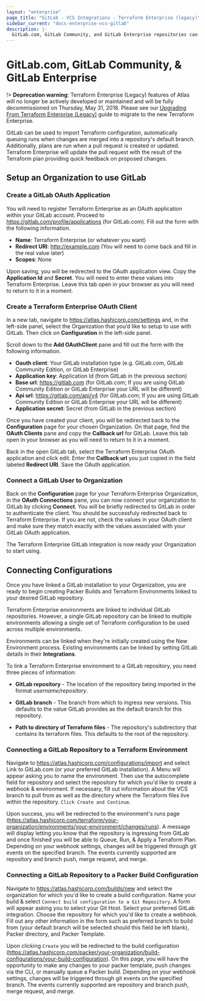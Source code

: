 ```yaml
---
layout: "enterprise"
page_title: "GitLab - VCS Integrations - Terraform Enterprise (legacy)"
sidebar_current: "docs-enterprise-vcs-gitlab"
description: |-
  GitLab.com, GitLab Community, and GitLab Enterprise repositories can be integrated with Terraform Enterprise by using push command.
---
```


# GitLab.com, GitLab Community, & GitLab Enterprise

!> **Deprecation warning**: Terraform Enterprise (Legacy) features of Atlas will no longer be actively developed or maintained and will be fully decommissioned on Thursday, May 31, 2018. Please see our [Upgrading From Terraform Enterprise (Legacy)](https://www.terraform.io/docs/enterprise/upgrade/index.html) guide to migrate to the new Terraform Enterprise.

GitLab can be used to import Terraform configuration, automatically
queuing runs when changes are merged into a repository's default branch.
Additionally, plans are run when a pull request is created or updated. Terraform
Enterprise will update the pull request with the result of the Terraform plan
providing quick feedback on proposed changes.

## Setup an Organization to use GitLab

### Create a GitLab OAuth Application

You will need to register Terraform Enterprise as an OAuth application within your GitLab account. Proceed to https://gitlab.com/profile/applications (for GitLab.com). Fill out the form with the following information.

- **Name**: Terraform Enterprise (or whatever you want)
- **Redirect URI**: http://example.com (You will need to come back and fill in the real value later)
- **Scopes**: None

Upon saving, you will be redirected to the OAuth application view. Copy the **Application Id** and **Secret**. You will need to enter these values into Terraform Enterprise. Leave this tab open in your browser as you will need to return to it in a moment.


### Create a Terraform Enterprise OAuth Client

In a new tab, navigate to https://atlas.hashicorp.com/settings and, in the left-side panel, select the Organization that you’d like to setup to use with GitLab. Then click on **Configuration** in the left-side panel.

Scroll down to the **Add OAuthClient** pane and fill out the form with the following information.

- **Oauth client**: Your GitLab installation type (e.g. GitLab.com, GitLab Community Edition, or GitLab Enterprise)
- **Application key**: Application Id (from GitLab in the previous section)
- **Base url**: https://gitlab.com (for GitLab.com; If you are using GitLab Community Edition or GitLab Enterprise your URL will be different)
- **Api url**: https://gitlab.com/api/v4 (for GitLab.com; If you are using GitLab Community Edition or GitLab Enterprise your URL will be different)
- **Application secret**: Secret (from GitLab in the previous section)

Once you have created your client, you will be redirected back to the **Configuration** page for your chosen Organization. On that page, find the **OAuth Clients** pane and copy the **Callback url** for GitLab. Leave this tab open in your browser as you will need to return to it in a moment.

Back in the open GitLab tab, select the Terraform Enterprise OAuth application and click edit. Enter the **Callback url** you just copied in the field labeled **Redirect URI**. Save the OAuth application.

### Connect a GitLab User to Organization

Back on the **Configuration** page for your Terraform Enterprise Organization, in the **OAuth Connections** pane, you can now connect your organization to GitLab by clicking **Connect**. You will be briefly redirected to GitLab in order to authenticate the client. You should be successfuly redirected back to Terraform Enterprise. If you are not, check the values in your OAuth client and make sure they match exactly with the values associated with your GitLab OAuth application.

The Terraform Enterprise GitLab integration is now ready your Organization to start using.

## Connecting Configurations

Once you have linked a GitLab installation to your Organization,
you are ready to begin creating Packer Builds and Terraform Environments linked
to your desired GitLab repository.

Terraform Enterprise environments are linked to individual GitLab  repositories.
However, a single GitLab repository can be linked to multiple environments
allowing a single set of Terraform configuration to be used across multiple
environments.

Environments can be linked when they're initially created using the New
Environment process. Existing environments can be linked by setting GitLab
details in their **Integrations**.

To link a Terraform Enterprise environment to a GitLab repository, you need
three pieces of information:

- **GitLab repository** - The location of the repository being imported in the
format _username/repository_.

- **GitLab branch** - The branch from which to ingress new versions. This
defaults to the value GitLab  provides as the default branch for this repository.

- **Path to directory of Terraform files** - The repository's subdirectory that
contains its terraform files. This defaults to the root of the repository.

### Connecting a GitLab Repository to a Terraform Environment

Navigate to https://atlas.hashicorp.com/configurations/import and select Link to GitLab.com (or your preferred GitLab installation). A Menu will appear asking you to name the environment. Then use the autocomplete field for repository and select the repository for which you'd like to create a webhook & environment. If necessary, fill out information about the VCS branch to pull from as well as the directory where the Terraform files live within the repository. `Click Create and Continue`.

Upon success, you will be redirected to the environment's runs page (https://atlas.hashicorp.com/terraform/your-organization/environments/your-environment/changes/runs). A message will display letting you know that the repository is ingressing from GitLab and once finished you will be able to Queue, Run, & Apply a Terraform Plan. Depending on your webhook settings, changes will be triggered through git events on the specified branch. The events currently supported are repository and branch push, merge request, and merge.

### Connecting a GitLab Repository to a Packer Build Configuration

Navigate to https://atlas.hashicorp.com/builds/new and select the organization for which you'd like to create a build configuration. Name your build & select `Connect build configuration to a Git Repository`. A form will appear asking you to select your Git Host. Select your preferred GitLab integration. Choose the repository for which you'd like to create a webhook. Fill out any other information in the form such as preferred branch to build from (your default branch will be selected should this field be left blank), Packer directory, and Packer Template.

Upon clicking `Create` you will be redirected to the build configuration (https://atlas.hashicorp.com/packer/your-organization/build-configurations/your-build-configuration). On this page, you will have the opportunity to make any changes to your packer template, push changes via the CLI, or manually queue a Packer build. Depending on your webhook settings, changes will be triggered through git events on the specified branch. The events currently supported are repository and branch push, merge request, and merge.
